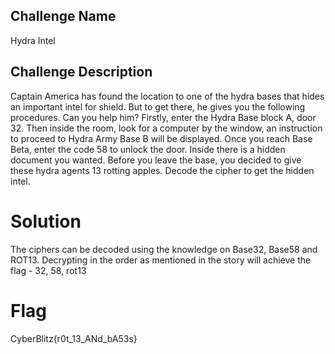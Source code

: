## Challenge Name
Hydra Intel

## Challenge Description
Captain America has found the location to one of the hydra bases that hides an important intel for shield. 
But to get there, he gives you the following procedures. Can you help him?
Firstly, enter the Hydra Base block A, door 32.
Then inside the room, look for a computer by the window, an instruction to proceed to Hydra Army Base B will be displayed.
Once you reach Base Beta, enter the code 58 to unlock the door. Inside there is a hidden document you wanted.
Before you leave the base, you decided to give these hydra agents 13 rotting apples.
Decode the cipher to get the hidden intel.

# Solution
The ciphers can be decoded using the knowledge on Base32, Base58 and ROT13.
Decrypting in the order as mentioned in the story will achieve the flag - 32, 58, rot13

# Flag
CyberBlitz{r0t_13_ANd_bA53s}
